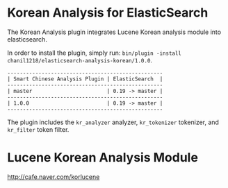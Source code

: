 Korean Analysis for ElasticSearch
==================================

The Korean Analysis plugin integrates Lucene Korean analysis module into elasticsearch.

In order to install the plugin, simply run: `bin/plugin -install chanil1218/elasticsearch-analysis-korean/1.0.0`.

    --------------------------------------------------
    | Smart Chinese Analysis Plugin | ElasticSearch  |
    --------------------------------------------------
    | master                        | 0.19 -> master |
    --------------------------------------------------
    | 1.0.0                         | 0.19 -> master |
    --------------------------------------------------

The plugin includes the `kr_analyzer` analyzer, `kr_tokenizer` tokenizer, and `kr_filter` token filter.


Lucene Korean Analysis Module
==============================

http://cafe.naver.com/korlucene
